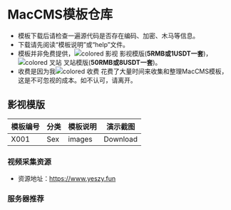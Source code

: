 # MacCMS模板仓库
- 模板下载后请检查一遍源代码是否存在编码、加密、木马等信息。
- 下载请先阅读“模板说明”或“help”文件。
- 模板并非免费提供，<img src="https://img.shields.io/badge/-text-blue?style=flat&logo=appveyor" alt="colored 影视"/>
影视模版(**5RMB或1USDT一套**)，<img src="https://img.shields.io/badge/-text-blue?style=flat&logo=appveyor" alt="colored 叉站"/>
叉站模版(**50RMB或8USDT一套**)。
- 收费是因为我<img src="https://img.shields.io/badge/-text-blue?style=flat&logo=appveyor" alt="colored 收费"/>
花费了大量时间来收集和整理MacCMS模板，这是不可忽视的成本。如不认可，请离开。

## 影视模版
|模板编号|分类|模板说明|演示截图|
|-|-|-|-|
|X001|Sex|images|Download|

### 视频采集资源
- 资源地址：https://www.yeszy.fun

### 服务器推荐
